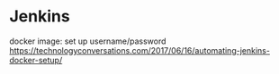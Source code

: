 # Jenkins

docker image:
set up username/password
https://technologyconversations.com/2017/06/16/automating-jenkins-docker-setup/